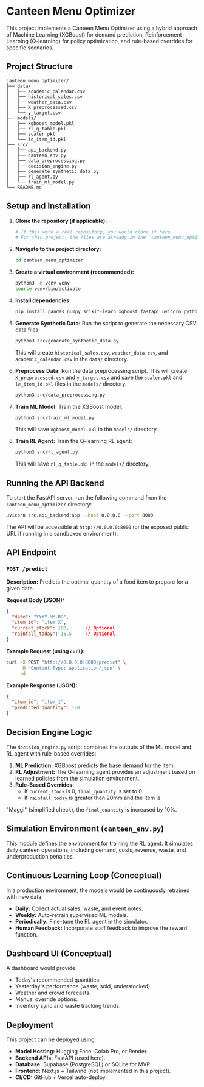 # Canteen Menu Optimizer

This project implements a Canteen Menu Optimizer using a hybrid approach of Machine Learning (XGBoost) for demand prediction, Reinforcement Learning (Q-learning) for policy optimization, and rule-based overrides for specific scenarios.

## Project Structure

```
canteen_menu_optimizer/
├── data/
│   ├── academic_calendar.csv
│   ├── historical_sales.csv
│   ├── weather_data.csv
│   ├── X_preprocessed.csv
│   └── y_target.csv
├── models/
│   ├── xgboost_model.pkl
│   ├── rl_q_table.pkl
│   ├── scaler.pkl
│   └── le_item_id.pkl
├── src/
│   ├── api_backend.py
│   ├── canteen_env.py
│   ├── data_preprocessing.py
│   ├── decision_engine.py
│   ├── generate_synthetic_data.py
│   ├── rl_agent.py
│   └── train_ml_model.py
└── README.md
```

## Setup and Installation

1.  **Clone the repository (if applicable):**
    ```bash
    # If this were a real repository, you would clone it here.
    # For this project, the files are already in the `canteen_menu_optimizer` directory.
    ```

2.  **Navigate to the project directory:**
    ```bash
    cd canteen_menu_optimizer
    ```

3.  **Create a virtual environment (recommended):**
    ```bash
    python3 -m venv venv
    source venv/bin/activate
    ```

4.  **Install dependencies:**
    ```bash
    pip install pandas numpy scikit-learn xgboost fastapi uvicorn python-multipart
    ```

5.  **Generate Synthetic Data:**
    Run the script to generate the necessary CSV data files:
    ```bash
    python3 src/generate_synthetic_data.py
    ```
    This will create `historical_sales.csv`, `weather_data.csv`, and `academic_calendar.csv` in the `data/` directory.

6.  **Preprocess Data:**
    Run the data preprocessing script. This will create `X_preprocessed.csv` and `y_target.csv` and save the `scaler.pkl` and `le_item_id.pkl` files in the `models/` directory.
    ```bash
    python3 src/data_preprocessing.py
    ```

7.  **Train ML Model:**
    Train the XGBoost model:
    ```bash
    python3 src/train_ml_model.py
    ```
    This will save `xgboost_model.pkl` in the `models/` directory.

8.  **Train RL Agent:**
    Train the Q-learning RL agent:
    ```bash
    python3 src/rl_agent.py
    ```
    This will save `rl_q_table.pkl` in the `models/` directory.

## Running the API Backend

To start the FastAPI server, run the following command from the `canteen_menu_optimizer` directory:

```bash
uvicorn src.api_backend:app --host 0.0.0.0 --port 8000
```

The API will be accessible at `http://0.0.0.0:8000` (or the exposed public URL if running in a sandboxed environment).

## API Endpoint

### `POST /predict`

**Description:** Predicts the optimal quantity of a food item to prepare for a given date.

**Request Body (JSON):**

```json
{
  "date": "YYYY-MM-DD",
  "item_id": "item_X",
  "current_stock": 100,      // Optional
  "rainfall_today": 15.5     // Optional
}
```

**Example Request (using `curl`):**

```bash
curl -X POST "http://0.0.0.0:8000/predict" \
     -H "Content-Type: application/json" \
     -d 
```

**Example Response (JSON):**

```json
{
  "item_id": "item_1",
  "predicted_quantity": 120
}
```

## Decision Engine Logic

The `decision_engine.py` script combines the outputs of the ML model and RL agent with rule-based overrides:

1.  **ML Prediction:** XGBoost predicts the base demand for the item.
2.  **RL Adjustment:** The Q-learning agent provides an adjustment based on learned policies from the simulation environment.
3.  **Rule-Based Overrides:**
    *   If `current_stock` is 0, `final_quantity` is set to 0.
    *   If `rainfall_today` is greater than 20mm and the item is 


"Maggi" (simplified check), the `final_quantity` is increased by 10%.

## Simulation Environment (`canteen_env.py`)

This module defines the environment for training the RL agent. It simulates daily canteen operations, including demand, costs, revenue, waste, and underproduction penalties.

## Continuous Learning Loop (Conceptual)

In a production environment, the models would be continuously retrained with new data:

*   **Daily:** Collect actual sales, waste, and event notes.
*   **Weekly:** Auto-retrain supervised ML models.
*   **Periodically:** Fine-tune the RL agent in the simulator.
*   **Human Feedback:** Incorporate staff feedback to improve the reward function.

## Dashboard UI (Conceptual)

A dashboard would provide:

*   Today's recommended quantities.
*   Yesterday's performance (waste, sold, understocked).
*   Weather and crowd forecasts.
*   Manual override options.
*   Inventory sync and waste tracking trends.

## Deployment

This project can be deployed using:

*   **Model Hosting:** Hugging Face, Colab Pro, or Render.
*   **Backend APIs:** FastAPI (used here).
*   **Database:** Supabase (PostgreSQL) or SQLite for MVP.
*   **Frontend:** Next.js + Tailwind (not implemented in this project).
*   **CI/CD:** GitHub + Vercel auto-deploy.


